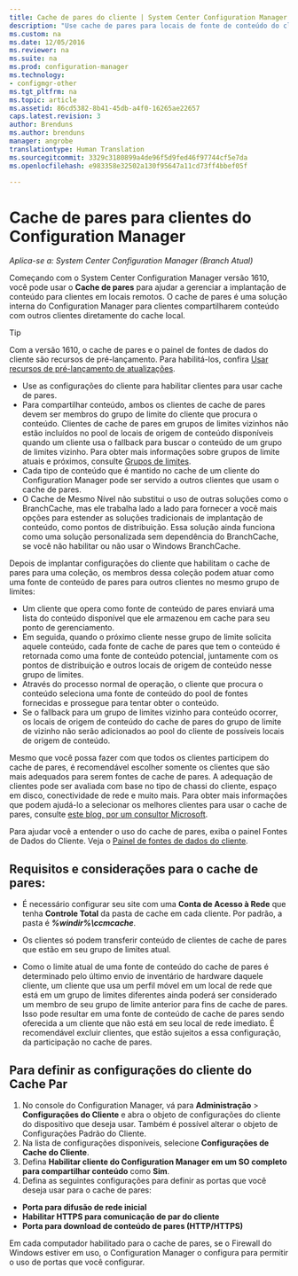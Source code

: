 ```yaml
---
title: Cache de pares do cliente | System Center Configuration Manager
description: "Use cache de pares para locais de fonte de conteúdo do cliente durante a implantação de conteúdo com o System Center Configuration Manager."
ms.custom: na
ms.date: 12/05/2016
ms.reviewer: na
ms.suite: na
ms.prod: configuration-manager
ms.technology:
- configmgr-other
ms.tgt_pltfrm: na
ms.topic: article
ms.assetid: 86cd5382-8b41-45db-a4f0-16265ae22657
caps.latest.revision: 3
author: Brenduns
ms.author: brenduns
manager: angrobe
translationtype: Human Translation
ms.sourcegitcommit: 3329c3180899a4de96f5d9fed46f97744cf5e7da
ms.openlocfilehash: e983358e32502a130f95647a11cd73ff4bbef05f

---
```

# <a name="peer-cache-for-configuration-manager-clients"></a>Cache de pares para clientes do Configuration Manager

*Aplica-se a: System Center Configuration Manager (Branch Atual)*

Começando com o System Center Configuration Manager versão 1610, você pode usar o **Cache de pares** para ajudar a gerenciar a implantação de conteúdo para clientes em locais remotos. O cache de pares é uma solução interna do Configuration Manager para clientes compartilharem conteúdo com outros clientes diretamente do cache local.   

> [!TIP]  
> Com a versão 1610, o cache de pares e o painel de fontes de dados do cliente são recursos de pré-lançamento. Para habilitá-los, confira [Usar recursos de pré-lançamento de atualizações](/sccm/core/servers/manage/install-in-console-updates#bkmk_prerelease).

 -  Use as configurações do cliente para habilitar clientes para usar cache de pares.
 -  Para compartilhar conteúdo, ambos os clientes de cache de pares devem ser membros do grupo de limite do cliente que procura o conteúdo. Clientes de cache de pares em grupos de limites vizinhos não estão incluídos no pool de locais de origem de conteúdo disponíveis quando um cliente usa o fallback para buscar o conteúdo de um grupo de limites vizinho. Para obter mais informações sobre grupos de limite atuais e próximos, consulte [Grupos de limites](/sccm/core/servers/deploy/configure/define-site-boundaries-and-boundary-groups##a-namebkmkboundarygroupsa-boundary-groups).
 -  Cada tipo de conteúdo que é mantido no cache de um cliente do Configuration Manager pode ser servido a outros clientes que usam o cache de pares.
 -  O Cache de Mesmo Nível não substitui o uso de outras soluções como o BranchCache, mas ele trabalha lado a lado para fornecer a você mais opções para estender as soluções tradicionais de implantação de conteúdo, como pontos de distribuição. Essa solução ainda funciona como uma solução personalizada sem dependência do BranchCache, se você não habilitar ou não usar o Windows BranchCache.

Depois de implantar configurações do cliente que habilitam o cache de pares para uma coleção, os membros dessa coleção podem atuar como uma fonte de conteúdo de pares para outros clientes no mesmo grupo de limites:
 -  Um cliente que opera como fonte de conteúdo de pares enviará uma lista do conteúdo disponível que ele armazenou em cache para seu ponto de gerenciamento.
 -  Em seguida, quando o próximo cliente nesse grupo de limite solicita aquele conteúdo, cada fonte de cache de pares que tem o conteúdo é retornada como uma fonte de conteúdo potencial, juntamente com os pontos de distribuição e outros locais de origem de conteúdo nesse grupo de limites.
 -  Através do processo normal de operação, o cliente que procura o conteúdo seleciona uma fonte de conteúdo do pool de fontes fornecidas e prossegue para tentar obter o conteúdo.
 -  Se o fallback para um grupo de limites vizinho para conteúdo ocorrer, os locais de origem de conteúdo do cache de pares do grupo de limite de vizinho não serão adicionados ao pool do cliente de possíveis locais de origem de conteúdo.  

Mesmo que você possa fazer com que todos os clientes participem do cache de pares, é recomendável escolher somente os clientes que são mais adequados para serem fontes de cache de pares.  A adequação de clientes pode ser avaliada com base no tipo de chassi do cliente, espaço em disco, conectividade de rede e muito mais. Para obter mais informações que podem ajudá-lo a selecionar os melhores clientes para usar o cache de pares, consulte [este blog, por um consultor Microsoft](https://blogs.technet.microsoft.com/setprice/2016/06/29/pe-peer-cache-custom-reporting-examples/).

Para ajudar você a entender o uso do cache de pares, exiba o painel Fontes de Dados do Cliente. Veja o [Painel de fontes de dados do cliente](/sccm/core/servers/deploy/configure/monitor-content-you-have-distributed#client-data-sources-dashboard).


## <a name="requirements-and-considerations-for-peer-cache"></a>Requisitos e considerações para o cache de pares:
- É necessário configurar seu site com uma **Conta de Acesso à Rede** que tenha **Controle Total** da pasta de cache em cada cliente. Por padrão, a pasta é ***%windir%\ccmcache***.

- Os clientes só podem transferir conteúdo de clientes de cache de pares que estão em seu grupo de limites atual.

-   Como o limite atual de uma fonte de conteúdo do cache de pares é determinado pelo último envio de inventário de hardware daquele cliente, um cliente que usa um perfil móvel em um local de rede que está em um grupo de limites diferentes ainda poderá ser considerado um membro de seu grupo de limite anterior para fins de cache de pares. Isso pode resultar em uma fonte de conteúdo de cache de pares sendo oferecida a um cliente que não está em seu local de rede imediato. É recomendável excluir clientes, que estão sujeitos a essa configuração, da participação no cache de pares.

## <a name="to-configure-client-peer-cache-client-settings"></a>Para definir as configurações do cliente do Cache Par
1.  No console do Configuration Manager, vá para **Administração** > **Configurações do Cliente** e abra o objeto de configurações do cliente do dispositivo que deseja usar. Também é possível alterar o objeto de Configurações Padrão do Cliente.
2.  Na lista de configurações disponíveis, selecione **Configurações de Cache do Cliente**.
3.  Defina **Habilitar cliente do Configuration Manager em um SO completo para compartilhar conteúdo** como **Sim**.
4.  Defina as seguintes configurações para definir as portas que você deseja usar para o cache de pares:  
  -  **Porta para difusão de rede inicial**
  -  **Habilitar HTTPS para comunicação de par do cliente**
  -  **Porta para download de conteúdo de pares (HTTP/HTTPS)**

Em cada computador habilitado para o cache de pares, se o Firewall do Windows estiver em uso, o Configuration Manager o configura para permitir o uso de portas que você configurar.



<!--HONumber=Dec16_HO3-->


